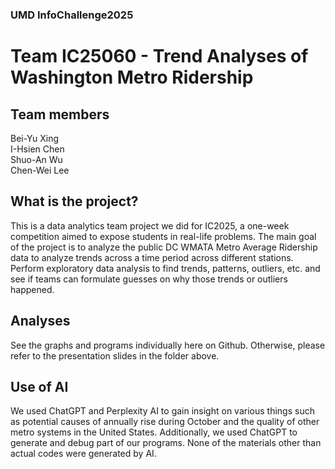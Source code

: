 ### UMD InfoChallenge2025
# Team IC25060 - Trend Analyses of Washington Metro Ridership

## Team members
Bei-Yu Xing  
I-Hsien Chen  
Shuo-An Wu  
Chen-Wei Lee

## What is the project?
This is a data analytics team project we did for IC2025, a one-week competition aimed to expose students in real-life problems. The main goal of the project is to analyze the public DC WMATA Metro Average Ridership data to analyze trends across a time period across different stations.  Perform exploratory data analysis to find trends, patterns, outliers, etc. and see if teams can formulate guesses on why those trends or outliers happened.

## Analyses
See the graphs and programs individually here on Github. Otherwise, please refer to the presentation slides in the folder above.

## Use of AI
We used ChatGPT and Perplexity AI to gain insight on various things such as potential causes of annually rise during October and the quality of other metro systems in the United States. Additionally, we used ChatGPT to generate and debug part of our programs. None of the materials other than actual codes were generated by AI.
